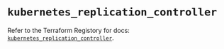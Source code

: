 # `kubernetes_replication_controller`

Refer to the Terraform Registory for docs: [`kubernetes_replication_controller`](https://registry.terraform.io/providers/hashicorp/kubernetes/2.19.0/docs/resources/replication_controller).
